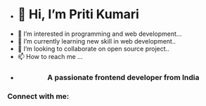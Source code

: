 - <h1>👋 Hi, I’m Priti Kumari</h1>
- 👀 I’m interested in programming and web development...
- 🌱 I’m currently learning new skill in web development..
- 💞️ I’m looking to collaborate on open source project..
- 📫 How to reach me ...
- <h3 align="center">A passionate frontend developer from India</h3>

<h3 align="left">Connect with me:</h3>
<p align="left">
</p>


<!---
priti13082001/priti13082001 is a ✨ special ✨ repository because its `README.md` (this file) appears on your GitHub profile.
You can click the Preview link to take a look at your changes.
--->
